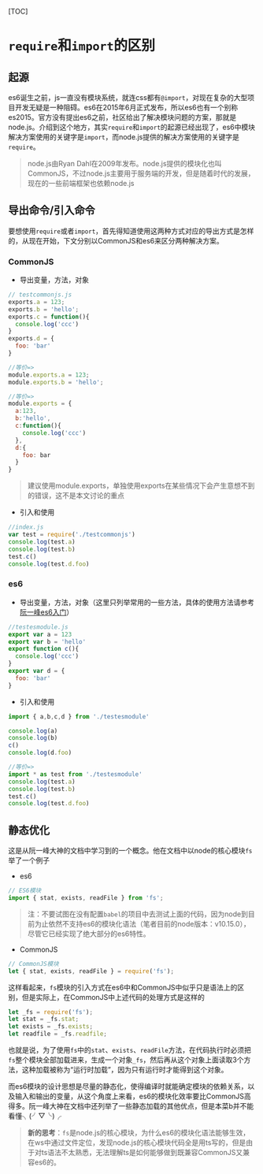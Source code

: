 [TOC]

# `require`和`import`的区别

## 起源

es6诞生之前，js一直没有模块系统，就连css都有`@import`，对现在复杂的大型项目开发无疑是一种阻碍。es6在2015年6月正式发布，所以es6也有一个别称es2015。官方没有提出es6之前，社区给出了解决模块问题的方案，那就是node.js。介绍到这个地方，其实`require`和`import`的起源已经出现了，es6中模块解决方案使用的关键字是`import`，而node.js提供的解决方案使用的关键字是`require`。

> node.js由Ryan Dahl在2009年发布。node.js提供的模块化也叫CommonJS，不过node.js主要用于服务端的开发，但是随着时代的发展，现在的一些前端框架也依赖node.js

## 导出命令/引入命令

要想使用`require`或者`import`，首先得知道使用这两种方式对应的导出方式是怎样的，从现在开始，下文分别以CommonJS和es6来区分两种解决方案。

### CommonJS

- 导出变量，方法，对象

```js
// testcommonjs.js
exports.a = 123;
exports.b = 'hello';
exports.c = function(){
  console.log('ccc')
}
exports.d = {
  foo: 'bar'
}

//等价=> 
module.exports.a = 123;
module.exports.b = 'hello';

//等价=> 
module.exports = {
  a:123,
  b:'hello',
  c:function(){
    console.log('ccc')
  },
  d:{
    foo: bar
  }
}
```

> 建议使用module.exports，单独使用exports在某些情况下会产生意想不到的错误，这不是本文讨论的重点

- 引入和使用

```js
//index.js
var test = require('./testcommonjs')
console.log(test.a)
console.log(test.b)
test.c()
console.log(test.d.foo)
```

### es6

- 导出变量，方法，对象（这里只列举常用的一些方法，具体的使用方法请参考[阮一峰es6入门](http://es6.ruanyifeng.com/#docs/module)）

```js
//testesmodule.js
export var a = 123
export var b = 'hello'
export function c(){
  console.log('ccc')
}
export var d = {
  foo: 'bar'
}
```

- 引入和使用

```js
import { a,b,c,d } from './testesmodule'

console.log(a)
console.log(b)
c()
console.log(d.foo)

//等价=> 
import * as test from './testesmodule'
console.log(test.a)
console.log(test.b)
test.c()
console.log(test.d.foo)
```

## 静态优化

这是从阮一峰大神的文档中学习到的一个概念。他在文档中以node的核心模块`fs`举了一个例子

- es6

```js
// ES6模块
import { stat, exists, readFile } from 'fs';
```

> 注：不要试图在没有配置`babel`的项目中去测试上面的代码，因为node到目前为止依然不支持es6的模块化语法（笔者目前的node版本：v10.15.0），尽管它已经实现了绝大部分的es6特性。

- CommonJS

```js
// CommonJS模块
let { stat, exists, readFile } = require('fs');
```

这样看起来，`fs`模块的引入方式在es6中和CommonJS中似乎只是语法上的区别，但是实际上，在CommonJS中上述代码的处理方式是这样的

```js
let _fs = require('fs');
let stat = _fs.stat;
let exists = _fs.exists;
let readfile = _fs.readfile;
```

也就是说，为了使用`fs`中的`stat`、`exists`、`readFile`方法，在代码执行时必须把`fs`整个模块全部加载进来，生成一个对象`_fs`，然后再从这个对象上面读取3个方法，这种加载被称为“运行时加载”，因为只有运行时才能得到这个对象。

而es6模块的设计思想是尽量的静态化，使得编译时就能确定模块的依赖关系，以及输入和输出的变量，从这个角度上来看，es6的模块化效率要比CommonJS高得多。阮一峰大神在文档中还列举了一些静态加载的其他优点，但是本菜b并不能看懂╮(╯▽╰)╭

> **新的思考**：`fs`是node.js的核心模块，为什么es6的模块化语法能够生效，在ws中通过文件定位，发现node.js的核心模块代码全是用ts写的，但是由于对ts语法不太熟悉，无法理解ts是如何能够做到既兼容CommonJS又兼容es6的。